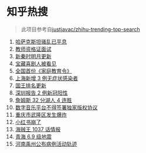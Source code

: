 # 知乎热搜

> 此项目参考自[justjavac/zhihu-trending-top-search](https://github.com/justjavac/zhihu-trending-top-search/blob/main/utils.ts)

<!-- BEGIN -->
  <!-- 最后更新时间:Sat Jan 08 2022 09:11:29 GMT+0000 (Coordinated Universal Time) -->
  1. [哈萨克斯坦骚乱已平息](https://www.zhihu.com/search?q=哈萨克斯坦)
1. [教师资格证面试](https://www.zhihu.com/search?q=教师资格证面试)
1. [新秦时明月更新](https://www.zhihu.com/search?q=新秦时明月)
1. [宝藏喜剧人被看见](https://www.zhihu.com/search?q=一年一度喜剧大赛)
1. [全国首份《家庭教育令》](https://www.zhihu.com/search?q=家庭教育令)
1. [上海新增 3 例无症状感染者](https://www.zhihu.com/search?q=上海疫情)
1. [国王排名更新](https://www.zhihu.com/search?q=国王排名)
1. [深圳报告 2 例新冠阳性](https://www.zhihu.com/search?q=深圳疫情)
1. [詹姆斯 32 分湖人 4 连胜](https://www.zhihu.com/search?q=湖人)
1. [数字音乐平台不得签署独家版权协议](https://www.zhihu.com/search?q=数字音乐平台)
1. [重庆市武隆区发生爆炸](https://www.zhihu.com/search?q=重庆爆炸)
1. [小红书崩了](https://www.zhihu.com/search?q=小红书崩了)
1. [海贼王 1037 话情报](https://www.zhihu.com/search?q=海贼王)
1. [青海 6.9 级地震](https://www.zhihu.com/search?q=青海地震)
1. [河南禹州公布病例活动轨迹](https://www.zhihu.com/search?q=河南疫情)
  <!-- END -->